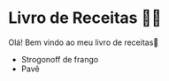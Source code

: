 # Livro de Receitas :man_cook:

Olá! Bem vindo ao meu livro de receitas:wave:

- Strogonoff de frango
- Pavê
